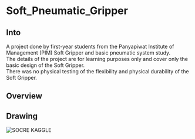 # Soft_Pneumatic_Gripper

## Into

A project done by first-year students from the Panyapiwat Institute of Management (PIM) Soft Gripper and basic pneumatic system study. <br>
The details of the project are for learning purposes only and cover only the basic design of the Soft Gripper. <br>
There was no physical testing of the flexibility and physical durability of the Soft Gripper. <br>

## Overview




## Drawing

<img src="./image/score.png" alt="SOCRE KAGGLE" width="auto" height="auto">
